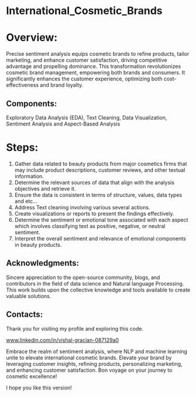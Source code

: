 # International_Cosmetic_Brands

# Overview:
Precise sentiment analysis equips cosmetic brands to refine products, tailor marketing, and enhance customer satisfaction, driving competitive advantage and propelling dominance. 
This transformation revolutionizes cosmetic brand management, empowering both brands and consumers. It significantly enhances the customer experience, optimizing both cost-effectiveness and brand loyalty. 

## Components:
Exploratory Data Analysis (EDA), Text Cleaning, Data Visualization, Sentiment Analysis and Aspect-Based Analysis

# Steps:
1. Gather data related to beauty products from major cosmetics firms that may include product descriptions, customer reviews, and other textual information.
2. Determine the relevant sources of data that align with the analysis objectives and retrieve it.
3. Ensure the data is consistent in terms of structure, values, data types and etc...
4. Address Text cleaning involving various several actions.
5. Create visualizations or reports to present the findings effectively.
6. Determine the sentiment or emotional tone associated with each aspect which involves classifying text as positive, negative, or neutral sentiment.
7. Interpret the overall sentiment and relevance of emotional components in beauty products.

## Acknowledgments:
Sincere appreciation to the open-source community, blogs, and contributors in the field of data science and Natural language Processing. 
This work builds upon the collective knowledge and tools available to create valuable solutions.

## Contacts:
Thank you for visiting my profile and exploring this code.

www.linkedin.com/in/vishal-gracian-087129a0

Embrace the realm of sentiment analysis, where NLP and machine learning unite to elevate international cosmetic brands.
Elevate your brand by leveraging customer insights, refining products, personalizing marketing, and enhancing customer satisfaction.
Bon voyage on your journey to cosmetic excellence!

I hope you like this version!
